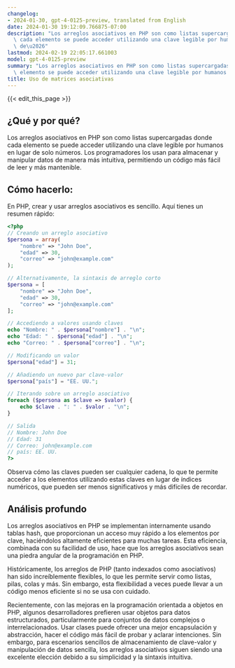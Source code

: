```yaml
---
changelog:
- 2024-01-30, gpt-4-0125-preview, translated from English
date: 2024-01-30 19:12:09.766875-07:00
description: "Los arreglos asociativos en PHP son como listas supercargadas donde\
  \ cada elemento se puede acceder utilizando una clave legible por humanos en lugar\
  \ de\u2026"
lastmod: 2024-02-19 22:05:17.661003
model: gpt-4-0125-preview
summary: "Los arreglos asociativos en PHP son como listas supercargadas donde cada\
  \ elemento se puede acceder utilizando una clave legible por humanos en lugar de\u2026"
title: Uso de matrices asociativas
---
```


{{< edit_this_page >}}

## ¿Qué y por qué?

Los arreglos asociativos en PHP son como listas supercargadas donde cada elemento se puede acceder utilizando una clave legible por humanos en lugar de solo números. Los programadores los usan para almacenar y manipular datos de manera más intuitiva, permitiendo un código más fácil de leer y más mantenible.

## Cómo hacerlo:

En PHP, crear y usar arreglos asociativos es sencillo. Aquí tienes un resumen rápido:

```PHP
<?php
// Creando un arreglo asociativo
$persona = array(
    "nombre" => "John Doe",
    "edad" => 30,
    "correo" => "john@example.com"
);

// Alternativamente, la sintaxis de arreglo corto
$persona = [
    "nombre" => "John Doe",
    "edad" => 30,
    "correo" => "john@example.com"
];

// Accediendo a valores usando claves
echo "Nombre: " . $persona["nombre"] . "\n";
echo "Edad: " . $persona["edad"] . "\n";
echo "Correo: " . $persona["correo"] . "\n";

// Modificando un valor
$persona["edad"] = 31;

// Añadiendo un nuevo par clave-valor
$persona["país"] = "EE. UU.";

// Iterando sobre un arreglo asociativo
foreach ($persona as $clave => $valor) {
    echo $clave . ": " . $valor . "\n";
}

// Salida
// Nombre: John Doe
// Edad: 31
// Correo: john@example.com
// país: EE. UU.
?>
```

Observa cómo las claves pueden ser cualquier cadena, lo que te permite acceder a los elementos utilizando estas claves en lugar de índices numéricos, que pueden ser menos significativos y más difíciles de recordar.

## Análisis profundo

Los arreglos asociativos en PHP se implementan internamente usando tablas hash, que proporcionan un acceso muy rápido a los elementos por clave, haciéndolos altamente eficientes para muchas tareas. Esta eficiencia, combinada con su facilidad de uso, hace que los arreglos asociativos sean una piedra angular de la programación en PHP.

Históricamente, los arreglos de PHP (tanto indexados como asociativos) han sido increíblemente flexibles, lo que les permite servir como listas, pilas, colas y más. Sin embargo, esta flexibilidad a veces puede llevar a un código menos eficiente si no se usa con cuidado.

Recientemente, con las mejoras en la programación orientada a objetos en PHP, algunos desarrolladores prefieren usar objetos para datos estructurados, particularmente para conjuntos de datos complejos o interrelacionados. Usar clases puede ofrecer una mejor encapsulación y abstracción, hacer el código más fácil de probar y aclarar intenciones. Sin embargo, para escenarios sencillos de almacenamiento de clave-valor y manipulación de datos sencilla, los arreglos asociativos siguen siendo una excelente elección debido a su simplicidad y la sintaxis intuitiva.
